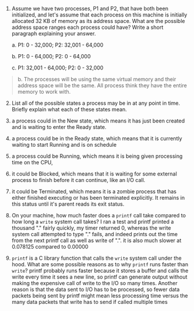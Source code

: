 1. Assume we have two processes, P1 and P2, that have both been initialized, and let's assume that each process on this machine is initially allocated 32 KB of memory as its address space. What are the possible address space ranges each process could have? Write a short paragraph explaining your answer.

	a. P1: 0 - 32,000;
	   P2: 32,001 - 64,000
	
	b. P1: 0 - 64,000;
	   P2: 0 - 64,000
	
	c. P1: 32,001 - 64,000;
	   P2: 0 - 32,000
       
>b. The processes will be using the same virtual memory and their address space will be the same. All process think they have the entire  
memory to work with. 

2. List all of the possible states a process may be in at any point in time. Briefly explain what each of these states mean.
  1. a process could in the New state, which means it has just been created and is waiting to enter the Ready state.
  2. a process could be in the Ready state, which means that it is currently waiting to start Running and is on schedule
  3. a process could be Running, which means it is being given processing time on the CPU, 
  5. it could be Blocked, which means that it is waiting for some external process to finish before it can continue, like an I/O call.
  6. it could be Terminated, which means it is a zombie process that has either finished executing or has been terminated explicitly. It remains 
     in this status until it's parent reads its exit status.

3. On your machine, how much faster does a `printf` call take compared to how long a `write` system call takes?
I ran a test and printf printed a thousand "." fairly quickly, my timer returned 0, whereas the write system call attempted to type "." fails, and indeed prints out the time from the next printf call as well as write of ".". it is also much slower at 0.078125 compared to 0.00000

4. `printf` is a C library function that calls the `write` system call under the hood. What are some possible reasons as to why `printf` runs faster than `write`?
printf probably runs faster because it stores a buffer and calls the write every time it sees a new line, so printf can generate output without making the expensive call of write to the I/O so many times.
Another reason is that the data sent to I/O has to be processed, so fewer data packets being sent by printf might mean less processing time versus the many data packets that write has to send if called multiple times